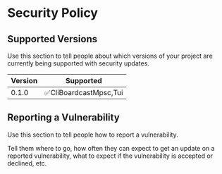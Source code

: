 # Security Policy

## Supported Versions

Use this section to tell people about which versions of your project are
currently being supported with security updates.

| Version | Supported                              |
| ------- | -------------------------------------- |
| 0.1.0   | :white_check_mark:CliBoardcastMpsc,Tui |

## Reporting a Vulnerability

Use this section to tell people how to report a vulnerability.

Tell them where to go, how often they can expect to get an update on a
reported vulnerability, what to expect if the vulnerability is accepted or
declined, etc.
